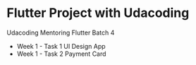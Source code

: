 # Flutter Project with Udacoding
Udacoding Mentoring Flutter Batch 4
- Week 1 - Task 1 UI Design App
- Week 1 - Task 2 Payment Card
